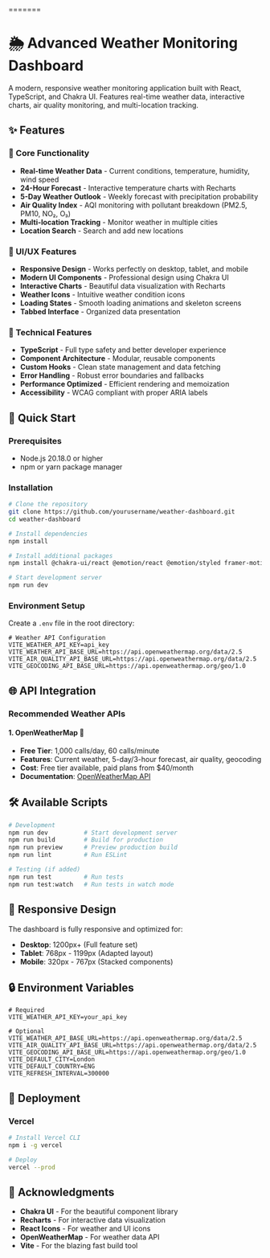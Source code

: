 
=======
# 🌦️ Advanced Weather Monitoring Dashboard

A modern, responsive weather monitoring application built with React, TypeScript, and Chakra UI. Features real-time weather data, interactive charts, air quality monitoring, and multi-location tracking.


## ✨ Features

### 🎯 Core Functionality
- **Real-time Weather Data** - Current conditions, temperature, humidity, wind speed
- **24-Hour Forecast** - Interactive temperature charts with Recharts
- **5-Day Weather Outlook** - Weekly forecast with precipitation probability
- **Air Quality Index** - AQI monitoring with pollutant breakdown (PM2.5, PM10, NO₂, O₃)
- **Multi-location Tracking** - Monitor weather in multiple cities
- **Location Search** - Search and add new locations

### 🎨 UI/UX Features
- **Responsive Design** - Works perfectly on desktop, tablet, and mobile
- **Modern UI Components** - Professional design using Chakra UI
- **Interactive Charts** - Beautiful data visualization with Recharts
- **Weather Icons** - Intuitive weather condition icons
- **Loading States** - Smooth loading animations and skeleton screens
- **Tabbed Interface** - Organized data presentation

### 🔧 Technical Features
- **TypeScript** - Full type safety and better developer experience
- **Component Architecture** - Modular, reusable components
- **Custom Hooks** - Clean state management and data fetching
- **Error Handling** - Robust error boundaries and fallbacks
- **Performance Optimized** - Efficient rendering and memoization
- **Accessibility** - WCAG compliant with proper ARIA labels

## 🚀 Quick Start

### Prerequisites
- Node.js 20.18.0 or higher
- npm or yarn package manager

### Installation

```bash
# Clone the repository
git clone https://github.com/yourusername/weather-dashboard.git
cd weather-dashboard

# Install dependencies
npm install

# Install additional packages
npm install @chakra-ui/react @emotion/react @emotion/styled framer-motion react-icons recharts

# Start development server
npm run dev
```

### Environment Setup

Create a `.env` file in the root directory:

```env
# Weather API Configuration
VITE_WEATHER_API_KEY=api_key
VITE_WEATHER_API_BASE_URL=https://api.openweathermap.org/data/2.5
VITE_AIR_QUALITY_API_BASE_URL=https://api.openweathermap.org/data/2.5
VITE_GEOCODING_API_BASE_URL=https://api.openweathermap.org/geo/1.0

```



## 🌐 API Integration

### Recommended Weather APIs

#### 1. **OpenWeatherMap** 🥇
- **Free Tier**: 1,000 calls/day, 60 calls/minute
- **Features**: Current weather, 5-day/3-hour forecast, air quality, geocoding
- **Cost**: Free tier available, paid plans from $40/month
- **Documentation**: [OpenWeatherMap API](https://openweathermap.org/api)




## 🛠️ Available Scripts

```bash
# Development
npm run dev          # Start development server
npm run build        # Build for production
npm run preview      # Preview production build
npm run lint         # Run ESLint

# Testing (if added)
npm run test         # Run tests
npm run test:watch   # Run tests in watch mode
```

## 📱 Responsive Design

The dashboard is fully responsive and optimized for:
- **Desktop**: 1200px+ (Full feature set)
- **Tablet**: 768px - 1199px (Adapted layout)
- **Mobile**: 320px - 767px (Stacked components)

## 🔒 Environment Variables

```env
# Required
VITE_WEATHER_API_KEY=your_api_key

# Optional
VITE_WEATHER_API_BASE_URL=https://api.openweathermap.org/data/2.5
VITE_AIR_QUALITY_API_BASE_URL=https://api.openweathermap.org/data/2.5
VITE_GEOCODING_API_BASE_URL=https://api.openweathermap.org/geo/1.0
VITE_DEFAULT_CITY=London
VITE_DEFAULT_COUNTRY=ENG
VITE_REFRESH_INTERVAL=300000
```

## 🚀 Deployment

### Vercel
```bash
# Install Vercel CLI
npm i -g vercel

# Deploy
vercel --prod
```


## 🙏 Acknowledgments

- **Chakra UI** - For the beautiful component library
- **Recharts** - For interactive data visualization
- **React Icons** - For weather and UI icons
- **OpenWeatherMap** - For weather data API
- **Vite** - For the blazing fast build tool

